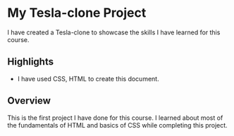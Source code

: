 # My Tesla-clone Project

I have created a Tesla-clone to showcase the skills I have learned for this course.

## Highlights

- I have used CSS, HTML to create this document.

## Overview

This is the first project I have done for this course. I learned about most of the fundamentals of HTML and basics of CSS while completing this project.
